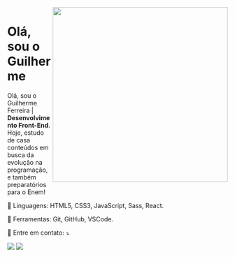 <img src="https://raw.githubusercontent.com/MicaelliMedeiros/micaellimedeiros/master/image/computer-illustration.png" min-width="400px" max-width="400px" width="400px" align="right">

<h1 align="left">Olá, sou o Guilherme</h1>

<p align="left"> 
  Olá, sou o Guilherme Ferreira | <strong>Desenvolvimento Front-End</strong>.<br>
  Hoje, estudo de casa conteúdos em busca da evolução na programação, e também preparatórios para o Enem!<br>
</p>

<p align="left">
  🦄 Linguagens: HTML5, CSS3, JavaScript, Sass, React.
</p>

<p align="left">
  💼 Ferramentas: Git, GitHub, VSCode.
</p>

<p align="left">
  💌 Entre em contato: ⤵️
</p>

<p align="left">
  <a href="mailto:devguilhermeferreira@gmail.com" alt="Email" target="_blank">
  <img src="https://img.shields.io/badge/-Gmail-FF0000?style=flat-square&labelColor=FF0000&logo=gmail&logoColor=white&link=mailto:devguilhermeferreira@gmail.com" /></a>

  <a href="https://wa.me/37999819687" alt="WhatsApp" target="_blank">
  <img src="https://img.shields.io/badge/-WhatsApp-25d366?style=flat-square&labelColor=25d366&logo=whatsapp&logoColor=white&link=https://wa.me/37999819687"/></a>
</p>
